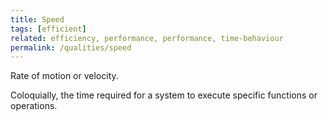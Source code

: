 ```yaml
---
title: Speed
tags: [efficient]
related: efficiency, performance, performance, time-behaviour  
permalink: /qualities/speed
---
```



Rate of motion or velocity.

Coloquially, the time required for a system to execute specific functions or operations. 
